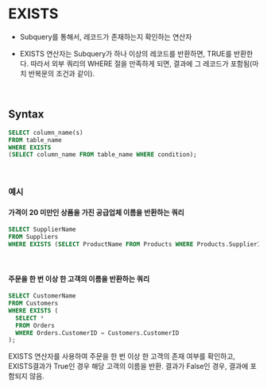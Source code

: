 # EXISTS

- Subquery를 통해서, 레코드가 존재하는지 확인하는 연산자

- EXISTS 연산자는 Subquery가 하나 이상의 레코드를 반환하면, TRUE를 반환한다. 따라서 외부 쿼리의 WHERE 절을 만족하게 되면, 결과에 그 레코드가 포함됨(마치 반복문의 조건과 같이).

<br>

## Syntax

```sql
SELECT column_name(s)
FROM table_name
WHERE EXISTS
(SELECT column_name FROM table_name WHERE condition);
```

<br>

### 예시

#### 가격이 20 미만인 상품을 가진 공급업체 이름을 반환하는 쿼리

```sql
SELECT SupplierName
FROM Suppliers
WHERE EXISTS (SELECT ProductName FROM Products WHERE Products.SupplierID = Suppliers.supplierID AND Price < 20);
```

<br>

#### 주문을 한 번 이상 한 고객의 이름을 반환하는 쿼리

```sql
SELECT CustomerName
FROM Customers
WHERE EXISTS (
  SELECT *
  FROM Orders
  WHERE Orders.CustomerID = Customers.CustomerID
);
```

EXISTS 연산자를 사용하여 주문을 한 번 이상 한 고객의 존재 여부를 확인하고, EXISTS결과가 True인 경우 해당 고객의 이름을 반환. 결과가 False인 경우, 결과에 포함되지 않음.